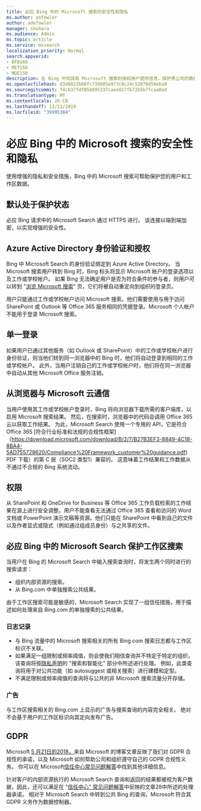 ```yaml
---
title: 必应 Bing 中的 Microsoft 搜索的安全性和隐私
ms.author: anfowler
author: adefowler
manager: shohara
ms.audience: Admin
ms.topic: article
ms.service: mssearch
localization_priority: Normal
search.appverid:
- BFB160
- MET150
- MOE150
description: 在 Bing 中向具有 Microsoft 搜索的授权用户提供信息，保护贵公司的数据和最终用户
ms.openlocfilehash: d3d8822b68fc730885e973c0c24c52070d50eba8
ms.sourcegitcommit: f4cb37fdf85b895337caee827fb72b5b7fcaa8ad
ms.translationtype: MT
ms.contentlocale: zh-CN
ms.lasthandoff: 12/12/2019
ms.locfileid: "39995384"
---
```

# <a name="security-and-privacy-for-microsoft-search-in-bing"></a>必应 Bing 中的 Microsoft 搜索的安全性和隐私

使用增强的隐私和安全措施，Bing 中的 Microsoft 搜索可帮助保护您的用户和工作区数据。

## <a name="secure-by-default"></a>默认处于保护状态

必应 Bing 请求中的 Microsoft Search 通过 HTTPS 进行。 该连接以端到端加密，以实现增强的安全性。
  
## <a name="authentication-and-authorization-with-azure-active-directory"></a>Azure Active Directory 身份验证和授权

Bing 中 Microsoft Search 的身份验证绑定到 Azure Active Directory。 当 Microsoft 搜索用户转到 Bing 时，Bing 标头将显示 Microsoft 帐户的登录选项以及工作或学校帐户。 如果 Bing 无法确定用户是否为符合条件的参与者，则用户可以转到 "[浏览 Microsoft 搜索](https://www.bing.com/business/explore)" 页，它们将被自动重定向到组织的登录页。
 
用户只能通过工作或学校帐户访问 Microsoft 搜索。他们需要使用与用于访问 SharePoint 或 Outlook 等 Office 365 服务相同的凭据登录。Microsoft 个人帐户不能用于登录 Microsoft 搜索。
    
## <a name="single-sign-on"></a>单一登录

如果用户已通过其他服务（如 Outlook 或 SharePoint）中的工作或学校帐户进行身份验证，则当他们转到同一浏览器中的 Bing 时，他们将自动登录到相同的工作或学校帐户。 此外，当用户注销自己的工作或学校帐户时，他们将在同一浏览器中自动从其他 Microsoft Office 服务注销。
  
## <a name="communicates-with-the-microsoft-cloud-from-the-browser"></a>从浏览器与 Microsoft 云通信

当用户使用其工作或学校帐户登录时，Bing 将向浏览器下载所需的客户端库，以启用 Microsoft 搜索结果。 然后，在搜索时，浏览器中的代码会调用 Office 365 云以获取工作结果。 为此，Microsoft Search 使用一个专用的 API，它是符合 Office 365 [符合行业标准和法规的合规性框架] （https://download.microsoft.com/download/B/2/7/B27B3EF3-8849-4C18-8BA4-5AD755728620/Compliance%20Framework_customer%20guidance.pdf) PDF 下载）的第 C 层（SOC2 类型1）兼容的。 这意味着工作结果和工作数据从不通过不合规的 Bing 系统流动。
  
## <a name="permissions"></a>权限

从 SharePoint 和 OneDrive for Business 等 Office 365 工作负载检索的工作结果在源上进行安全调整。用户不能查看无法通过 Office 365 查看和访问的 Word 文档或 PowerPoint 演示文稿等资源。他们只能在 SharePoint 中看到自己的文件以及作者显式或隐式（例如通过组成员身份）与之共享的文件。

## <a name="microsoft-search-in-bing-protects-workplace-searches"></a>必应 Bing 中的 Microsoft Search 保护工作区搜索

当用户在 Bing 的 Microsoft Search 中输入搜索查询时，将发生两个同时进行的搜索请求：

- 组织内部资源的搜索。
- 从 Bing.com 中单独搜索公共结果。

由于工作区搜索可能是敏感的，Microsoft Search 实现了一组信任措施，用于描述如何处理来自 Bing.com 的单独搜索的公共结果。

### <a name="logging"></a>日志记录

<Need an intro paragraph here>

- 与 Bing 流量中的 Microsoft 搜索相关的所有 Bing.com 搜索日志都与工作区标识不关联。
- 如果满足一组限制或频率阈值，则会使我们相信查询并不特定于特定的组织，该查询将按[隐私声明](https://privacy.microsoft.com/privacystatement)的 "搜索和智能化" 部分中所述进行处理。 例如，此类查询将用于对公共功能（如 autosuggest 或相关搜索）进行建模和定型。
- 不满足限制或频率阈值的查询将与公共的非 Microsoft 搜索流量分开存储。

### <a name="advertising"></a>广告

与工作区搜索相关的 Bing.com 上显示的广告与搜索查询的内容完全相关。 绝对不会基于用户的工作区标识向其定向发布广告。
     
## <a name="gdpr"></a>GDPR

Microsoft [5 月21日的2018，](https://blogs.microsoft.com/on-the-issues/2018/05/21/microsofts-commitment-to-gdpr-privacy-and-putting-customers-in-control-of-their-own-data/)来自 Microsoft 的博客文章反映了我们对 GDPR 合规性的承诺，以及 Microsoft 如何帮助公司和组织遵守自己的 GDPR 合规性义务。 你可以在 Microsoft[信任中心常见问题解答](https://www.microsoft.com/trustcenter/privacy/gdpr/gdpr-faqs)中找到其他详细信息。 

针对客户的内部资源执行的 Microsoft Search 查询和返回的结果都被视为客户数据，因此，还可以满足在 "[信任中心" 常见问题解答](https://www.microsoft.com/trustcenter/privacy/gdpr/gdpr-faqs)中反映的文章28中所述的处理器承诺。 相对于 Microsoft Search 中转到公共 Bing 的查询，Microsoft 符合其 GDPR 义务作为数据控制器。

